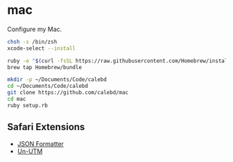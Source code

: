 # mac

Configure my Mac.

```sh
chsh -s /bin/zsh
xcode-select --install
```

```sh
ruby -e "$(curl -fsSL https://raw.githubusercontent.com/Homebrew/install/master/install)"
brew tap Homebrew/bundle
```

```sh
mkdir -p ~/Documents/Code/calebd
cd ~/Documents/Code/calebd
git clone https://github.com/calebd/mac
cd mac
ruby setup.rb
```

## Safari Extensions

- [JSON Formatter](https://github.com/rfletcher/safari-json-formatter)
- [Un-UTM](https://github.com/josephschmitt/un-utm)
